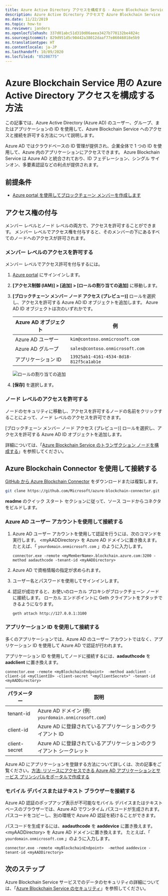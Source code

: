```yaml
---
title: Azure Active Directory アクセスを構成する - Azure Blockchain Service
description: Azure Active Directory アクセスで Azure Blockchain Service を構成する方法
ms.date: 11/22/2019
ms.topic: how-to
ms.reviewer: janders
ms.openlocfilehash: 337d01abc51d310d06aeea3427b770132be4824c
ms.sourcegitcommit: 829d951d5c90442a38012daaf77e86046018e5b9
ms.translationtype: HT
ms.contentlocale: ja-JP
ms.lasthandoff: 10/09/2020
ms.locfileid: "85208775"
---
```

# <a name="how-to-configure-azure-active-directory-access-for-azure-blockchain-service"></a>Azure Blockchain Service 用の Azure Active Directory アクセスを構成する方法

この記事では、Azure Active Directory (Azure AD) のユーザー、グループ、またはアプリケーションの ID を使用して、Azure Blockchain Service へのアクセスと接続を許可する方法について説明します。

Azure AD ではクラウドベースの ID 管理が提供され、企業全体で 1 つの ID を使用して、Azure 内のアプリケーションにアクセスできます。 Azure Blockchain Service は Azure AD と統合されており、ID フェデレーション、シングル サインオン、多要素認証などの利点が提供されます。

## <a name="prerequisites"></a>前提条件

* [Azure portal を使用してブロックチェーン メンバーを作成します](create-member.md)

## <a name="grant-access"></a>アクセス権の付与

メンバー レベルとノード レベルの両方で、アクセスを許可することができます。 メンバー レベルでアクセス権を付与すると、そのメンバーの下にあるすべてのノードへのアクセスが許可されます。

### <a name="grant-member-level-access"></a>メンバー レベルのアクセスを許可する

メンバー レベルでアクセス許可を付与するには。

1. [Azure portal](https://portal.azure.com) にサインインします。
1. **[アクセス制御 (IAM)] > [追加] > [ロールの割り当ての追加]** に移動します。
1. **[ブロックチェーン メンバー ノード アクセス (プレビュー)]** ロールを選択し、アクセスを許可する Azure AD ID オブジェクトを追加します。 Azure AD ID オブジェクトは次のいずれかです。

    | Azure AD オブジェクト | 例 |
    |-----------------|---------|
    | Azure AD ユーザー   | `kim@contoso.onmicrosoft.com` |
    | Azure AD グループ  | `sales@contoso.onmicrosoft.com` |
    | アプリケーション ID  | `13925ab1-4161-4534-8d18-812f5ca1ab1e` |

    ![ロールの割り当ての追加](./media/configure-aad/add-role-assignment.png)

1. **[保存]** を選択します。

### <a name="grant-node-level-access"></a>ノード レベルのアクセスを許可する

ノードのセキュリティに移動し、アクセスを許可するノードの名前をクリックすることによって、ノード レベルのアクセスを許可できます。

[ブロックチェーン メンバー ノード アクセス (プレビュー)] ロールを選択し、アクセスを許可する Azure AD ID オブジェクトを追加します。

詳細については、「[Azure Blockchain Service のトランザクション ノードを構成する](configure-transaction-nodes.md#azure-active-directory-access-control)」を参照してください。

## <a name="connect-using-azure-blockchain-connector"></a>Azure Blockchain Connector を使用して接続する

[GitHub から Azure Blockchain Connector](https://github.com/Microsoft/azure-blockchain-connector/) をダウンロードまたは複製します。

```bash
git clone https://github.com/Microsoft/azure-blockchain-connector.git
```

**readme** のクイック スタート セクションに従って、ソース コードからコネクタをビルドします。

### <a name="connect-using-an-azure-ad-user-account"></a>Azure AD ユーザー アカウントを使用して接続する

1. Azure AD ユーザー アカウントを使用して認証を行うには、次のコマンドを実行します。 \<myAADDirectory\> を Azure AD ドメインに置き換えます。 たとえば、「 `yourdomain.onmicrosoft.com` 」のように入力します。

    ```
    connector.exe -remote <myMemberName>.blockchain.azure.com:3200 -method aadauthcode -tenant-id <myAADDirectory> 
    ```

1. Azure AD で資格情報の指定が求められます。
1. ユーザー名とパスワードを使用してサインインします。
1. 認証が成功すると、お使いのローカル プロキシがブロックチェーン ノードに接続します。 ローカル エンドポイントに Geth クライアントをアタッチできるようになります。

    ```bash
    geth attach http://127.0.0.1:3100
    ```

### <a name="connect-using-an-application-id"></a>アプリケーション ID を使用して接続する

多くのアプリケーションでは、Azure AD のユーザー アカウントではなく、アプリケーション ID を使用して Azure AD で認証が行われます。

アプリケーション ID を使用してノードに接続するには、**aadauthcode** を **aadclient** に置き換えます。

```
connector.exe -remote <myBlockchainEndpoint>  -method aadclient -client-id <myClientID> -client-secret "<myClientSecret>" -tenant-id <myAADDirectory>
```

| パラメーター | 説明 |
|-----------|-------------|
| tenant-id | Azure AD ドメイン (例: `yourdomain.onmicrosoft.com`)
| client-id | Azure AD に登録されているアプリケーションのクライアント ID
| client-secret | Azure AD に登録されているアプリケーションのクライアント シークレット

Azure AD にアプリケーションを登録する方法について詳しくは、次の記事をご覧ください。[方法: リソースにアクセスできる Azure AD アプリケーションとサービス プリンシパルをポータルで作成する](../../active-directory/develop/howto-create-service-principal-portal.md)

### <a name="connect-a-mobile-device-or-text-browser"></a>モバイル デバイスまたはテキスト ブラウザーを接続する

Azure AD 認証のポップアップ表示が不可能なモバイル デバイスまたはテキスト ベースのブラウザーでは、Azure AD でワンタイム パスコードが生成されます。 パスコードをコピーし、別の環境で Azure AD 認証を続けることができます。

パスコードを生成するには、**aadauthcode** を **aaddevice** に置き換えます。 \<myAADDirectory\> を Azure AD ドメインに置き換えます。 たとえば、「 `yourdomain.onmicrosoft.com` 」のように入力します。

```
connector.exe -remote <myBlockchainEndpoint>  -method aaddevice -tenant-id <myAADDirectory>
```

## <a name="next-steps"></a>次のステップ

Azure Blockchain Service サービスでのデータのセキュリティの詳細については、「[Azure Blockchain Service のセキュリティ](data-security.md)」を参照してください。